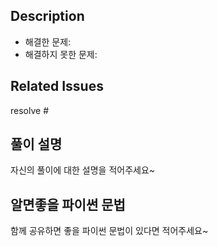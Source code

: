 ## Description

- 해결한 문제:
- 해결하지 못한 문제:

## Related Issues

resolve #

## 풀이 설명

자신의 풀이에 대한 설명을 적어주세요~

## 알면좋을 파이썬 문법

함께 공유하면 좋을 파이썬 문법이 있다면 적어주세요~
